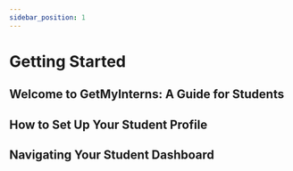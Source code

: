 ```yaml
---
sidebar_position: 1
---
```


# Getting Started

## Welcome to GetMyInterns: A Guide for Students

## How to Set Up Your Student Profile

## Navigating Your Student Dashboard